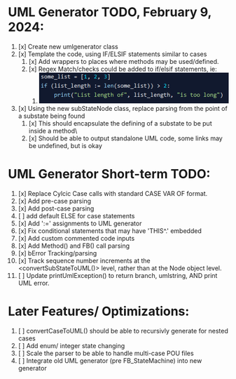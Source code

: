 # UML Generator TODO, February 9, 2024:

1. [x] Create new umlgenerator class
2. [x] Template the code, using IF/ELSIF statements similar to cases
   1. [x] Add wrappers to places where methods may be used/defined.
   2. [x] Regex Match/checks could be added to if/elsif statements, ie:
      1. ![Alt text](image.png)
3. [x] Using the new subStateNode class, replace parsing from the point of a substate being found
   1. [x] This should encapsulate the defining of a substate to be put inside a method\
   2. [x] Should be able to output standalone UML code, some links may be undefined, but is okay



# UML Generator Short-term TODO:
1. [x] Replace Cylcic Case calls with standard CASE VAR OF format.
2. [x] Add pre-case parsing
3. [x] Add post-case parsing
4. [ ] add default ELSE for case statements
5. [x] Add ':=' assignments to UML generator
6. [x] Fix conditional statements that may have 'THIS^.' embedded
7. [x] Add custom commented code inputs
8. [x] Add Method() and FB() call parsing
9. [x] bError Tracking/parsing
10. [x] Track sequence number increments at the <convertSubStateToUML()> level, rather than at the Node object level.
11. [ ] Update printUmlException() to return branch, umlstring, AND print UML error.


# Later Features/ Optimizations:
1. [ ] convertCaseToUML() should be able to recursivly generate for nested cases
2. [ ] Add enum/ integer state changing
3. [ ] Scale the parser to be able to handle multi-case POU files
4. [ ] Integrate old UML generator (pre FB_StateMachine) into new generator
